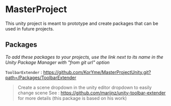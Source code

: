 # MasterProject

This unity project is meant to prototype and create packages that can be used in future projects.

## Packages

_To add these packages to your projects, use the link next to its name in the Unity Package Manager with "from git url" option_

`ToolbarExtender` : https://github.com/KorYme/MasterProjectUnity.git?path=/Packages/ToolbarExtender

> Create a scene dropdown in the unity editor dropdown to easily change scene
> See : https://github.com/marijnz/unity-toolbar-extender for more details (this package is based on his work)
